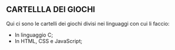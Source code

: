 CARTELLLA DEI GIOCHI
------------------------------
Qui ci sono le cartelli dei giochi divisi nei linguaggi con cui li faccio:
- In linguaggio C;
- In HTML, CSS e JavaScript;
